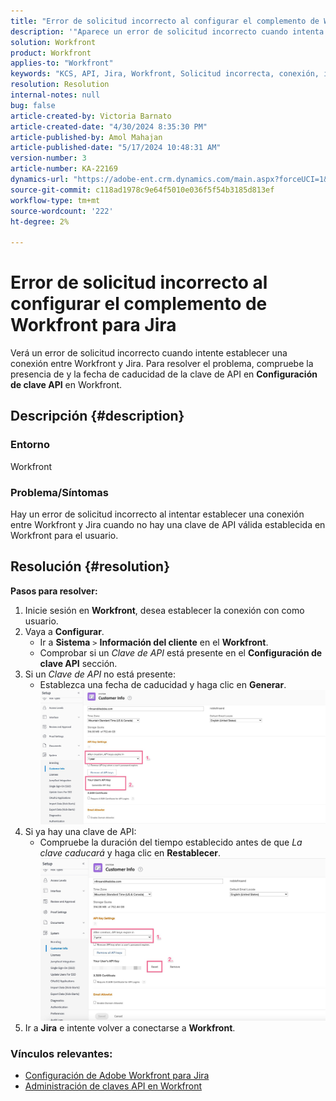 ```yaml
---
title: "Error de solicitud incorrecto al configurar el complemento de Workfront para Jira"
description: '"Aparece un error de solicitud incorrecto cuando intenta establecer una conexión entre Workfront y Jira".'
solution: Workfront
product: Workfront
applies-to: "Workfront"
keywords: "KCS, API, Jira, Workfront, Solicitud incorrecta, conexión, inicio de sesión"
resolution: Resolution
internal-notes: null
bug: false
article-created-by: Victoria Barnato
article-created-date: "4/30/2024 8:35:30 PM"
article-published-by: Amol Mahajan
article-published-date: "5/17/2024 10:48:31 AM"
version-number: 3
article-number: KA-22169
dynamics-url: "https://adobe-ent.crm.dynamics.com/main.aspx?forceUCI=1&pagetype=entityrecord&etn=knowledgearticle&id=8ae34b2d-3107-ef11-9f8a-6045bd0a08d9"
source-git-commit: c118ad1978c9e64f5010e036f5f54b3185d813ef
workflow-type: tm+mt
source-wordcount: '222'
ht-degree: 2%

---
```


# Error de solicitud incorrecto al configurar el complemento de Workfront para Jira


Verá un error de solicitud incorrecto cuando intente establecer una conexión entre Workfront y Jira. Para resolver el problema, compruebe la presencia de y la fecha de caducidad de la clave de API en <b>Configuración de clave API</b> en Workfront.

## Descripción {#description}


### <b>Entorno</b>

Workfront



### <b>Problema/Síntomas</b>

Hay un error de solicitud incorrecto al intentar establecer una conexión entre Workfront y Jira cuando no hay una clave de API válida establecida en Workfront para el usuario.


## Resolución {#resolution}

<b>Pasos para resolver:</b>
1. Inicie sesión en <b>Workfront</b>, desea establecer la conexión con como usuario.
2. Vaya a <b>Configurar</b>.
   - Ir a <b>Sistema</b> `>`  <b>Información del cliente</b> en el <b>Workfront</b>.
   - Comprobar si un *Clave de API* está presente en el <b>Configuración de clave API</b> sección.
3. Si un *Clave de API* no está presente:
   - Establezca una fecha de caducidad y haga clic en <b>Generar</b>.![](assets/8674b399-6903-ee11-8f6e-6045bd006c82.png)
4. Si ya hay una clave de API:
   - Compruebe la duración del tiempo establecido antes de que *La clave caducará* y haga clic en <b>Restablecer</b>.![](assets/85b20db8-6903-ee11-8f6e-6045bd006c82.png)
5. Ir a <b>Jira</b> e intente volver a conectarse a <b>Workfront</b>.




### <b>Vínculos relevantes:</b>

- [Configuración de Adobe Workfront para Jira](https://experienceleague.adobe.com/docs/workfront/using/adobe-workfront-integrations/workfront-for-jira/configure-workfront-for-jira.html?lang=en)
- [Administración de claves API en Workfront](https://experienceleague.adobe.com/docs/workfront/using/administration-and-setup/manage-wf/security/manage-api-keys.html?lang=en)

